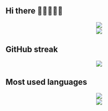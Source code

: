 ## Hi there 👋😀🌸🌸🌸

<div align="center"> <img src="https://github-readme-stats.vercel.app/api?username=yueyaoma&show_icons=true&theme=tokyonight" /> </div>
<div align="center"> <img src="https://github-readme-activity-graph.vercel.app/graph?username=yueyaoma&theme=xcode" /> </div>


## GitHub streak
<div align="center"> <img src="https://github-readme-streak-stats.herokuapp.com/?user=yang-tian-hub" /> </div>

## Most used languages
<div align="center"> <img src="https://github-readme-stats.vercel.app/api/top-langs/?username=yang-tian-hub" /> </div>

<div align="center"> <img src="https://readme-typing-svg.herokuapp.com/?lines=人生何须早睡，死后自会长眠！&center=true&font=Roboto&size=27" /></div>

<!--
**yueyaoma/yueyaoma** is a ✨ _special_ ✨ repository because its `README.md` (this file) appears on your GitHub profile.

Here are some ideas to get you started:

- 🔭 I’m currently working on ...
- 🌱 I’m currently learning ...
- 👯 I’m looking to collaborate on ...
- 🤔 I’m looking for help with ...
- 💬 Ask me about ...
- 📫 How to reach me: ...
- 😄 Pronouns: ...
- ⚡ Fun fact: ...
-->
